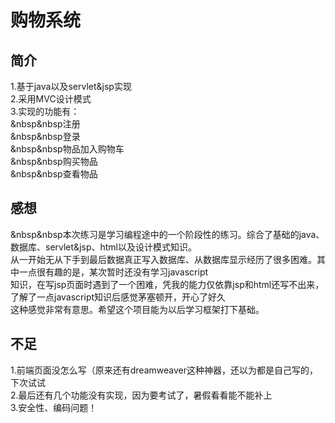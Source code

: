 # 购物系统

## 简介
1.基于java以及servlet&jsp实现  
2.采用MVC设计模式  
3.实现的功能有：  
&nbsp&nbsp注册  
&nbsp&nbsp登录  
&nbsp&nbsp物品加入购物车  
&nbsp&nbsp购买物品  
&nbsp&nbsp查看物品  

## 感想  
&nbsp&nbsp本次练习是学习编程途中的一个阶段性的练习。综合了基础的java、数据库、servlet&jsp、html以及设计模式知识。  
从一开始无从下手到最后数据真正写入数据库、从数据库显示经历了很多困难。其中一点很有趣的是，某次暂时还没有学习javascript  
知识，在写jsp页面时遇到了一个困难，凭我的能力仅依靠jsp和html还写不出来，了解了一点javascript知识后感觉茅塞顿开，开心了好久  
这种感觉非常有意思。希望这个项目能为以后学习框架打下基础。  

## 不足
1.前端页面没怎么写（原来还有dreamweaver这种神器，还以为都是自己写的，下次试试  
2.最后还有几个功能没有实现，因为要考试了，暑假看看能不能补上  
3.安全性、编码问题！  
